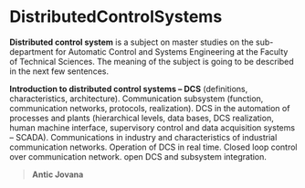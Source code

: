 # DistributedControlSystems

  **Distributed control system** is a subject on master studies on the sub-department for Automatic Control and Systems Engineering at the Faculty of Technical Sciences. 
The meaning of the subject is going to be described in the next few sentences.

  **Introduction to distributed control systems – DCS** (definitions, characteristics, architecture). Communication subsystem (function, communication networks, protocols, realization). DCS in the automation of processes and plants (hierarchical levels, data bases, DCS realization, human machine interface, supervisory control and data acquisition systems – SCADA). Communications in industry and characteristics of industrial communication networks. Operation of DCS in real time. Closed loop control over communication network. open DCS and subsystem integration.  
  
>**Antic Jovana** 